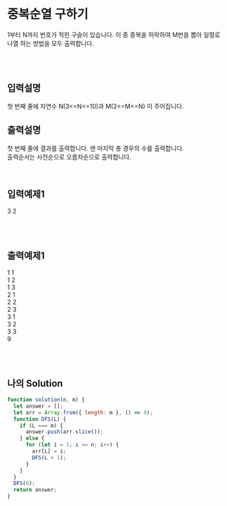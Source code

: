 # 중복순열 구하기

1부터 N까지 번호가 적힌 구슬이 있습니다. 이 중 중복을 허락하여 M번을 뽑아 일렬로 나열 하는 방법을 모두 출력합니다.

<br/>
<br/>

## 입력설명

첫 번째 줄에 자연수 N(3<=N<=10)과 M(2<=M<=N) 이 주어집니다.

## 출력설명

첫 번째 줄에 결과를 출력합니다. 맨 마지막 총 경우의 수를 출력합니다.<br/>
출력순서는 사전순으로 오름차순으로 출력합니다.

<br/>

## 입력예제1

3 2

<br/>
<br/>

## 출력예제1

1 1<br/>
1 2<br/>
1 3<br/>
2 1<br/>
2 2<br/>
2 3<br/>
3 1<br/>
3 2<br/>
3 3<br/>
9

<br/>
<br/>

## 나의 Solution

```javascript
function solution(n, m) {
  let answer = [];
  let arr = Array.from({ length: m }, () => 0);
  function DFS(L) {
    if (L === m) {
      answer.push(arr.slice());
    } else {
      for (let i = 1; i <= n; i++) {
        arr[L] = i;
        DFS(L + 1);
      }
    }
  }
  DFS(0);
  return answer;
}
```
